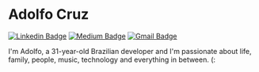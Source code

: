# Adolfo Cruz

[![Linkedin Badge](https://img.shields.io/badge/-LinkedIn-blue?style=flat-square&logo=Linkedin&logoColor=white&link=https://www.linkedin.com/in/adolfoabcruz/)](https://www.linkedin.com/in/adolfoabcruz/)
[![Medium Badge](https://img.shields.io/badge/-Medium-000?style=flat-square&logo=Medium&logoColor=white&&link=https://medium.com/@rwtrecs)](https://medium.com/@rwtrecs)
[![Gmail Badge](https://img.shields.io/badge/-Gmail-c14438?style=flat-square&logo=Gmail&logoColor=white&link=mailto:adolfo@rewrite.com.br)](mailto:adolfo@rewrite.com)

I'm Adolfo, a 31-year-old Brazilian developer and I'm passionate about life, family, people, music, technology and everything in between. (:
